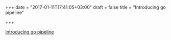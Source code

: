 +++
date = "2017-01-11T17:41:05+03:00"
draft = false
title = "Introducing go pipeline"

+++

<p><a href="https://whiskybadger.io/post/introducing-go-pipeline">Introducing go pipeline</a></p>
